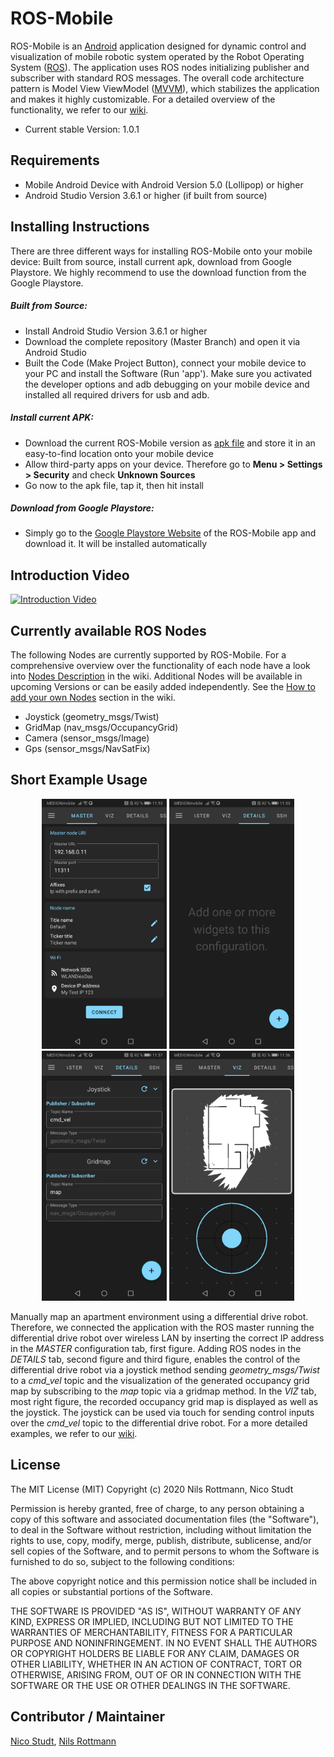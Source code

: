 # ROS-Mobile

ROS-Mobile is an [Android](https://www.android.com/) application designed for dynamic control and visualization of mobile robotic system operated by the Robot Operating System ([ROS](http://wiki.ros.org/)). The application uses ROS nodes initializing publisher and subscriber with standard ROS messages. The overall code architecture pattern is Model View ViewModel ([MVVM]([https://en.wikipedia.org/wiki/Model%E2%80%93view%E2%80%93viewmodel](https://en.wikipedia.org/wiki/Model–view–viewmodel))), which stabilizes the application and makes it highly customizable. For a detailed overview of the functionality, we refer to our [wiki](https://github.com/ROS-Mobile/ROS-Mobile-Android/wiki).

- Current stable Version: 1.0.1

## Requirements

- Mobile Android Device with Android Version 5.0 (Lollipop) or higher
- Android Studio Version 3.6.1 or higher (if built from source)

## Installing Instructions

There are three different ways for installing ROS-Mobile onto your mobile device: Built from source, install current apk, download from Google Playstore. We highly recommend to use the download function from the Google Playstore.

##### Built from Source:

- Install Android Studio Version 3.6.1 or higher
- Download the complete repository (Master Branch) and open it via Android Studio
- Built the Code (Make Project Button), connect your mobile device to your PC and install the Software (Run 'app'). Make sure you activated the developer options and adb debugging on your mobile device and installed all required drivers for usb and adb.

##### Install current APK:

- Download the current ROS-Mobile version as [apk file](https://github.com/ROS-Mobile/ROS-Mobile-Android/blob/master/app/release/app-release.apk) and store it in an easy-to-find location onto your mobile device
- Allow third-party apps on your device. Therefore go to **Menu > Settings > Security** and check **Unknown Sources** 
- Go now to the apk file, tap it, then hit install

##### Download from Google Playstore:

- Simply go to the [Google Playstore Website](https://play.google.com/store/apps/details?id=com.schneewittchen.rosandroid) of the ROS-Mobile app and download it. It will be installed automatically

## Introduction Video
[![Introduction Video](http://img.youtube.com/vi/T0HrEcO-0x0/0.jpg)](http://www.youtube.com/watch?v=T0HrEcO-0x0)

## Currently available ROS Nodes

The following Nodes are currently supported by ROS-Mobile. For a comprehensive overview over the functionality of each node have a look into [Nodes Description](https://github.com/ROS-Mobile/ROS-Mobile-Android/wiki/ROS-Nodes) in the wiki. Additional Nodes will be available in upcoming Versions or can be easily added independently. See the [How to add your own Nodes](https://github.com/ROS-Mobile/ROS-Mobile-Android/wiki/How-to-contribute%3F#add-your-own-nodes) section in the wiki. 

- Joystick (geometry_msgs/Twist)
- GridMap (nav_msgs/OccupancyGrid)
- Camera (sensor_msgs/Image)
- Gps (sensor_msgs/NavSatFix)

## Short Example Usage

<p float="left" align="middle">
  <img src="/images/ShortExample01.jpg" width="200 hspace="50" />
  <img src="/images/ShortExample02.jpg" width="200 hspace="50" />
  <img src="/images/ShortExample03.jpg" width="200 hspace="50" />
  <img src="/images/ShortExample04.jpg" width="200 hspace="50" />
</p>


Manually map an apartment environment using a differential drive robot. Therefore, we connected the application with the ROS master running the differential drive robot over wireless LAN by inserting the correct IP address in the *MASTER* configuration tab, first figure. Adding ROS nodes in the *DETAILS* tab, second figure and third figure, enables the control of the differential drive robot via a joystick method sending *geometry\_msgs/Twist* to a *cmd\_vel* topic and the visualization of the generated occupancy grid map by subscribing to the *map* topic via a gridmap method. In the *VIZ* tab, most right figure, the recorded occupancy grid map is displayed as well as the joystick. The joystick can be used via touch for sending control inputs over the *cmd\_vel* topic to the differential drive robot. For a more detailed examples, we refer to our [wiki](https://github.com/ROS-Mobile/ROS-Mobile-Android/wiki/Example-Applications).

## License

The MIT License (MIT)
Copyright (c) 2020 Nils Rottmann, Nico Studt

Permission is hereby granted, free of charge, to any person obtaining a copy of this software and associated documentation files (the "Software"), to deal in the Software without restriction, including without limitation the rights to use, copy, modify, merge, publish, distribute, sublicense, and/or sell copies of the Software, and to permit persons to whom the Software is furnished to do so, subject to the following conditions:

The above copyright notice and this permission notice shall be included in all copies or substantial portions of the Software.

THE SOFTWARE IS PROVIDED "AS IS", WITHOUT WARRANTY OF ANY KIND, EXPRESS OR IMPLIED, INCLUDING BUT NOT LIMITED TO THE WARRANTIES OF MERCHANTABILITY, FITNESS FOR A PARTICULAR PURPOSE AND NONINFRINGEMENT. IN NO EVENT SHALL THE AUTHORS OR COPYRIGHT HOLDERS BE LIABLE FOR ANY CLAIM, DAMAGES OR OTHER LIABILITY, WHETHER IN AN ACTION OF CONTRACT, TORT OR OTHERWISE, ARISING FROM, OUT OF OR IN CONNECTION WITH THE SOFTWARE OR THE USE OR OTHER DEALINGS IN THE SOFTWARE. 

## Contributor / Maintainer

[Nico Studt](https://torellin.github.io/), [Nils Rottmann](https://nrottmann.github.io/)

